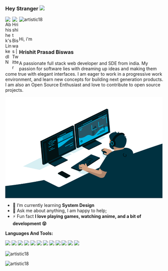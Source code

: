 ### Hey Stranger <img src="https://media.giphy.com/media/hvRJCLFzcasrR4ia7z/giphy.gif" width="25px">
<a href="https://www.linkedin.com/in/artistic18/">
  <img align="left" alt="Abhishek's LinkedIN" width="22px" src="https://raw.githubusercontent.com/peterthehan/peterthehan/master/assets/linkedin.svg" />
</a>
<a href="https://twitter.com/Hrishit15">
  <img align="left" alt="Hrishit Biswas | Twitter" width="22px" src="https://raw.githubusercontent.com/peterthehan/peterthehan/master/assets/twitter.svg" />
</a>

<p align="left"> <img src="https://komarev.com/ghpvc/?username=artistic18&label=Profile%20views&color=0e75b6&style=flat" alt="artistic18" /> </p>

<br />

Hi, i'm 

<h3>Hrishit Prasad Biswas</h3> 

A passionate full stack web developer and SDE from india. My passion for software lies with dreaming up ideas and making them come true with elegant interfaces. I am eager to work in a progressive work environment, and learn new concepts for building next generation products. I am also an Open Source Enthusiast and love to contribute to open source projects.



<img align="center" alt="GIF" src="https://github.com/Artistic18/Artistic18/blob/main/code.gif?raw=true" width="500" height="320" />
  
- 🌱 I’m currently learning **System Design**
- 💬 Ask me about anything, I am happy to help;
- ⚡ Fun fact **I love playing games, watching anime, and a bit of development 😝**

**Languages And Tools:**  

![](https://img.shields.io/badge/Code-JavaScript-informational?style=flat&logo=JavaScript&logoColor=white&color=c792ea)
![](https://img.shields.io/badge/Code-Python-informational?style=flat&logo=python&logoColor=white&color=c792ea)
![](https://img.shields.io/badge/Code-Java-informational?style=flat&logo=Java&logoColor=white&color=c792ea)
![](https://img.shields.io/badge/Code-CPP-informational?style=flat&logo=cplusplus&logoColor=white&color=c792ea)
![](https://img.shields.io/badge/Lib-React-informational?style=flat&logo=react&logoColor=white&color=c792ea)
![](https://img.shields.io/badge/Lib-Redux-informational?style=flat&logo=Redux&logoColor=white&color=c792ea)
![](https://img.shields.io/badge/Lib-Sagas-informational?style=flat&logo=redux-saga&logoColor=white&color=c792ea)
![](https://img.shields.io/badge/Code-Node-informational?style=flat&logo=nodedotjs&logoColor=white&color=c792ea)
![](https://img.shields.io/badge/Code-Express-informational?style=flat&logo=express&logoColor=white&color=c792ea)
![](https://img.shields.io/badge/DB-MongoDB-informational?style=flat&logo=MongoDB&logoColor=white&color=c792ea)
![](https://img.shields.io/badge/DB-MySQL-informational?style=flat&logo=MySQL&logoColor=white&color=c792ea)
![](https://img.shields.io/badge/Cloud-AWS-informational?style=flat&logo=amazon-aws&logoColor=white&color=c792ea)



<p><img align="center" src="https://github-readme-stats.vercel.app/api?username=artistic18&show_icons=true&locale=en&theme=material-palenight&layout=compact" alt="artistic18" /></p>
<p><img align="left" src="https://github-readme-stats.vercel.app/api/top-langs?username=artistic18&show_icons=true&locale=en&layout=compact&theme=material-palenight" alt="artistic18" /></p>






